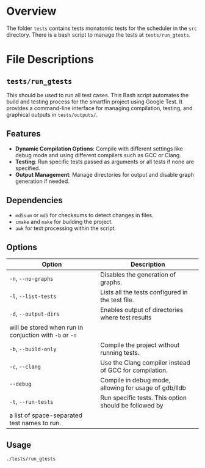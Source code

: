 # Overview
The folder `tests` contains tests monatomic tests for the scheduler in the
 `src` directory. There is a bash script to manage the tests at 
 `tests/run_gtests`.

# File Descriptions
## `tests/run_gtests` 
This should be used to run all test cases. This Bash script automates the 
build and testing process for the smartfin project using Google Test. It 
provides a command-line interface for managing compilation, testing, and 
graphical outputs in `tests/outputs/`.

## Features

- **Dynamic Compilation Options**: Compile with different settings like debug 
mode and using different compilers such as GCC or Clang.
- **Testing**: Run specific tests passed as arguments or all tests if none 
are specified.
- **Output Management**: Manage directories for output and disable graph 
generation if needed.

## Dependencies

- `md5sum` or `md5` for checksums to detect changes in files.
- `cmake` and `make` for building the project.
- `awk` for text processing within the script.
## Options

| Option              | Description |
|---------------------|-------------|
| `-n`, `--no-graphs` | Disables the generation of graphs.|
| `-l`, `--list-tests`| Lists all the tests configured in the test file. |
| `-d`, `--output-dirs`| Enables output of directories where test results 
will be stored when run in conjuction with `-b` or `-n`|
| `-b`, `--build-only`| Compile the project without running tests.|
| `-c`, `--clang`     | Use the Clang compiler instead of GCC for compilation.|
| `--debug`           | Compile in debug mode, allowing for usage of gdb/lldb |
| `-t`, `--run-tests` | Run specific tests. This option should be followed by 
a list of space-separated test names to run.|

## Usage

```bash
./tests/run_gtests 
```